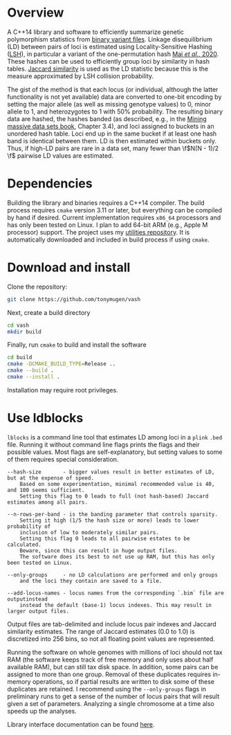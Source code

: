 # Overview

A C++14 library and software to efficiently summarize genetic polymorphism statistics from [binary variant files](https://www.cog-genomics.org/plink/1.9/input#bed). Linkage disequilibrium (LD) between pairs of loci is estimated using Locality-Sensitive Hashing ([LSH](https://en.wikipedia.org/wiki/Locality-sensitive_hashing)), in particular a variant of the one-permutation hash [Mai _et al._, 2020](https://auai.org/uai2019/proceedings/papers/302.pdf). These hashes can be used to efficiently group loci by similarity in hash tables. [Jaccard similarity](https://en.wikipedia.org/wiki/Jaccard_index) is used as the LD statistic because this is the measure approximated by LSH collision probability.

The gist of the method is that each locus (or individual, although the latter functionality is not yet available) data are converted to one-bit encoding by setting the major allele (as well as missing genotype values) to 0, minor allele to 1, and heterozygotes to 1 with 50% probability. The resulting binary data are hashed, the hashes banded (as described, e.g., in the [Mining massive data sets book](http://www.mmds.org/), Chapter 3.4), and loci assigned to buckets in an unordered hash table. Loci end up in the same bucket if at least one hash band is identical between them. LD is then estimated within buckets only. Thus, if high-LD pairs are rare in a data set, many fewer than \f$N(N - 1)/2 \f$ pairwise LD values are estimated.

# Dependencies

Building the library and binaries requires a C++14 compiler. The build process requires `cmake` version 3.11 or later, but everything can be compiled by hand if desired. Current implementation requires `x86_64` processors and has only been tested on Linux. I plan to add 64-bit ARM (e.g., Apple M processor) support. The project uses my [utilities repository](https://github.com/tonymugen/bayesicUtilities). It is automatically downloaded and included in build process if using `cmake`.

# Download and install

Clone the repository:

```sh
git clone https://github.com/tonymugen/vash
```
Next, create a build directory

```sh
cd vash
mkdir build
```
Finally, run `cmake` to build and install the software

```sh
cd build
cmake -DCMAKE_BUILD_TYPE=Release ..
cmake --build .
cmake --install .
```
Installation may require root privileges.

# Use ldblocks

`lblocks` is a command line tool that estimates LD among loci in a `plink` `.bed` file. Running it without command line flags prints the flags and their possible values. Most flags are self-explanatory, but setting values to some of them requires special consideration.

    --hash-size       - bigger values result in better estimates of LD, but at the expense of speed.
        Based on some experimentation, minimal recommended value is 40, and 100 seems sufficient.
        Setting this flag to 0 leads to full (not hash-based) Jaccard estimates among all pairs.

    --n-rows-per-band - is the banding parameter that controls sparsity.
        Setting it high (1/5 the hash size or more) leads to lower probability of
        inclusion of low to moderately similar pairs.
        Setting this flag 0 leads to all pairwise estates to be calculated.
        Beware, since this can result in huge output files.
        The software does its best to not use up RAM, but this has only been tested on Linux.

    --only-groups     - no LD calculations are performed and only groups
        and the loci they contain are saved to a file.

    --add-locus-names - locus names from the corresponding `.bim` file are outputinstead
        instead the default (base-1) locus indexes. This may result in larger output files.

Output files are tab-delimited and include locus pair indexes and Jaccard similarity estimates. The range of Jaccard estimates (0.0 to 1.0) is discretized into 256 bins, so not all floating point values are represented.

Running the software on whole genomes with millions of loci should not tax RAM (the software keeps track of free memory and only uses about half available RAM), but can still tax disk space. In addition, some pairs can be assigned to more than one group. Removal of these duplicates requires in-memory operations, so if partial results are written to disk some of these duplicates are retained. I recommend using the `--only-groups` flags in preliminary runs to get a sense of the number of locus pairs that will result given a set of parameters. Analyzing a single chromosome at a time also speeds up the analyses.

Library interface documentation can be found [here](https://www.bayesicresearch.org/softwareDocs/vash/html/index.html).
